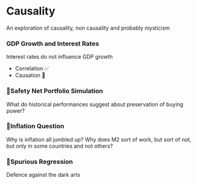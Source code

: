 # Causality

An exploration of causality, non causality and probably mysticism

### GDP Growth and Interest Rates
Interest rates do not influence GDP growth
- Correlation ✅
- Causation 🚧

### 🚧Safety Net Portfolio Simulation
What do historical performances suggest about preservation of buying power?

### 🚧Inflation Question
Why is inflation all jumbled up? Why does M2 sort of work, but sort of not, but only in some countries and not others?

### 🚧Spurious Regression
Defence against the dark arts
